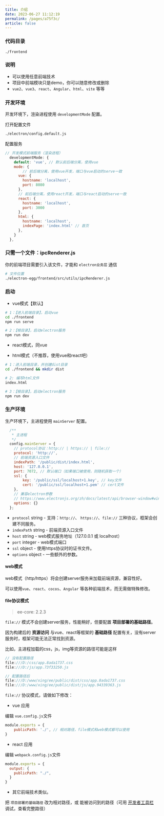 ```yaml
---
title: 介绍
date: 2023-06-27 11:12:19
permalink: /pages/a75f3c/
article: false
---
```


###  代码目录
```
./frontend
```
###  说明

- 可以使用任意前端技术
- 项目中前端模块只是demo，你可以随意修改或删除
- `vue2`、`vue3`、`react`、`Angular`、`html`、`vite` 等等

###  开发环境
开发环境下，渲染进程使用 `developmentMode` 配置。

打开配置文件
```bash
./electron/config.default.js
```

配置服务
```javascript
// 开发模式前端服务（渲染进程）
  developmentMode: {
    default: 'vue', // 默认前后端分离，使用vue
    mode: {
    	// 前后端分离，使用vue开发，端口与vue启动的serve一致
      vue: {
        hostname: 'localhost',
        port: 8080
      },
      // 前后端分离，使用react开发，端口与react启动的serve一致
      react: {
        hostname: 'localhost',
        port: 3000
      },
      html: {
        hostname: 'localhost',
        indexPage: 'index.html' // 首页
      },
    }
  },
```

###  只需一个文件：ipcRenderer.js
你的前端项目需要引入该文件，才能和  `electron业务层` 通信

```bash
# 文件位置
./electron-egg/frontend/src/utils/ipcRenderer.js
```

###  启动

-  vue模式【默认】
```bash
# 1：【进入前端目录】，启动vue
cd ./frontend
npm run serve

# 2：【根目录】，启动electron服务
npm run dev
```

-  react模式，同vue

- html模式（不推荐，使用vue和react吧）
```bash
# 1：进入前端目录，并创建dist目录
cd ./frontend && mkdir dist

# 2: 编写html文件
index.html

# 3：【根目录】，启动electron服务
npm run dev
```

### 生产环境
生产环境下，主进程使用 `mainServer` 配置。
```javascript
  /**
   * 主进程
   */     
  config.mainServer = {
    // protocol协议：http:// | https:// | file://
    protocol: 'http://',
    // 前端资源入口文件
    indexPath: '/public/dist/index.html',
    host: '127.0.0.1',
    port: 7072, // 默认端口（如果端口被使用，则随机获取一个）
    ssl: {
        key: '/public/ssl/localhost+1.key', // key文件
        cert: '/public/ssl/localhost+1.pem' // cert文件
    },
    // 兼容electron参数
    // https://www.electronjs.org/zh/docs/latest/api/browser-window#winloadurlurl-options
    options: {} 
  };   
```

- `protocol` string - 支持：`http://`、 `https://`、`file://` 三种协议，框架会创建不同服务。
- `indexPath` string - 前端资源入口文件
- `host` string - web模式服务地址（127.0.0.1 或 localhost）
- `port` integer - web模式端口
- `ssl` object - 使用https协议时的证书文件。
- `options` object - 一些额外的参数。

#### web模式
web模式（http/https）将会创建server服务来加载前端资源，兼容性好。

可以使用`vue`、`react`、`cocos`、`Angular` 等各种前端技术，而无需做特殊修改。

#### file协议模式
> ee-core: 2.2.3

`file://` 模式不会创建server服务，性能稍好，但要配置 **项目部署的基础路径**。

因为构建后的 **资源访问** 与vue、react等框架的 **基础路径** 配置有关，没有server服务时，框架可能无法正常找到资源。

比如，主进程加载的css，js，img等资源的路径可能是这样
```javascript
// 没有配置路径
file:///D:/css/app.8ada1737.css
file:///D:/js/app.73f33250.js

// 配置路径后
file:///D:/www/xing/ee/public/dist/css/app.8ada1737.css
file:///D:/www/xing/ee/public/dist/js/app.94339363.js
```

`file://` 协议模式，请做如下修改：

- vue 应用 

编辑 `vue.config.js`文件
```javascript
module.exports = {
    publicPath: './', // 相对路径，file模式和web模式都可以使用
}  
```

- react 应用 

编辑 `webpack.config.js`文件
```javascript
module.exports = {
  output: {
    publicPath: "./",
  }
}  
```

- 其它前端技术类似。

把 `项目部署的基础路径` 改为相对路径，或 能被访问到的路径（可用 [开发者工具栏](/pages/64001c/) 调试，查看完整路径）






